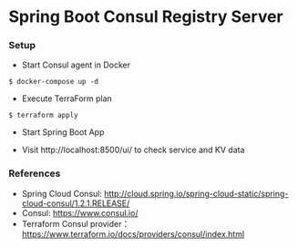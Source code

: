 Spring Boot Consul Registry Server
====================================

### Setup

* Start Consul agent in Docker
```
$ docker-compose up -d
```

* Execute TerraForm plan
```
$ terraform apply
```

* Start Spring Boot App

* Visit http://localhost:8500/ui/  to check service and KV data

### References

* Spring Cloud Consul: http://cloud.spring.io/spring-cloud-static/spring-cloud-consul/1.2.1.RELEASE/
* Consul: https://www.consul.io/
* Terraform Consul provider： https://www.terraform.io/docs/providers/consul/index.html

